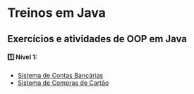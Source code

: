 # Treinos em Java

## Exercícios e atividades de OOP em Java

#### :one: Nível 1:

- [Sistema de Contas Bancárias](https://github.com/larifar/treinos_Java/tree/main/contabancaria)
- [Sistema de Compras de Cartão](https://github.com/larifar/treinos_Java/tree/main/comprascartao)
